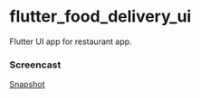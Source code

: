 # flutter_food_delivery_ui

Flutter UI app for restaurant app.



### Screencast
[Snapshot](assets/images/screen.gif)